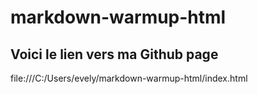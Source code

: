 # markdown-warmup-html

## Voici le lien vers ma Github page

file:///C:/Users/evely/markdown-warmup-html/index.html
